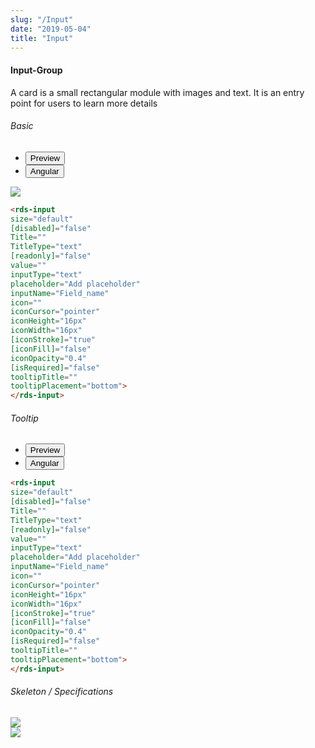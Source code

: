 ```yaml
---
slug: "/Input"
date: "2019-05-04"
title: "Input"
---
```


<!-- CSS only -->
<link href="https://cdn.jsdelivr.net/npm/bootstrap@5.1.3/dist/css/bootstrap.min.css" rel="stylesheet" integrity="sha384-1BmE4kWBq78iYhFldvKuhfTAU6auU8tT94WrHftjDbrCEXSU1oBoqyl2QvZ6jIW3" crossorigin="anonymous">
<link rel="stylesheet" href="../../../../../../../raaghu/src/assets/css/style-elements.css">
<link rel="stylesheet" href="../../../../../../../raaghu/src/assets/css/main.css">


#### Input-Group

<p class="">A card is a small rectangular module with images and text. It is an entry point for users to learn more details</p>

<section class="py-4">
    <h6>Basic</h6>
    <div class="py-3">
      <div class="cust-tabs">
        <ul class="nav nav-tabs" id="myTab" role="tablist">
          <li class="nav-item" role="presentation">
            <button class="nav-link active" id="PreviewBasic-tab" data-bs-toggle="tab" data-bs-target="#PreviewBasic" type="button" role="tab" aria-controls="PreviewBasic" aria-selected="true">Preview </button>
          </li>
          <li class="nav-item" role="presentation">
            <button class="nav-link" id="AngularBasic-tab" data-bs-toggle="tab" data-bs-target="#AngularBasic" type="button" role="tab" aria-controls="AngularBasic" aria-selec0ted="false"><i class="bi bi-code-slash" style="font-size:1.0rem"></i>Angular</button>
          </li>
        </ul>
      </div>
      <div class="tab-content card border" id="myTabContent">
        <div class="tab-pane fade show active" id="PreviewBasic" role="tabpanel" aria-labelledby="PreviewBasic-tab">
         <div class="contents bg-light p-5">
              <div class="row">
               <img src="/images/input-basic.png" class="img-thumbnail w-100">
              </div>
                       
  </div>
        </div>
        <div class="tab-pane fade show" id="AngularBasic" role="tabpanel" aria-labelledby="AngularBasic-tab">
          <div class="contents bg-code">
<div class="row m-0">

```html
<rds-input
size="default"
[disabled]="false"
Title=""
TitleType="text"
[readonly]="false"
value=""
inputType="text"
placeholder="Add placeholder"
inputName="Field_name"
icon=""
iconCursor="pointer"
iconHeight="16px"
iconWidth="16px"
[iconStroke]="true"
[iconFill]="false"
iconOpacity="0.4"
[isRequired]="false"
tooltipTitle=""
tooltipPlacement="bottom">
</rds-input>
```
</div>
</div>
  </div>
        </div>
      </div>
    </div>
  </section>


<!-- input with tooltip -->
<section class="py-4">
    <h6>Tooltip</h6>
    <div class="py-3">
      <div class="cust-tabs">
        <ul class="nav nav-tabs" id="myTab" role="tablist">
          <li class="nav-item" role="presentation">
            <button class="nav-link active" id="PreviewBasic-tab" data-bs-toggle="tab" data-bs-target="#Previewtooltip" type="button" role="tab" aria-controls="PreviewBasic" aria-selected="true">Preview </button>
          </li>
          <li class="nav-item" role="presentation">
            <button class="nav-link" id="AngularBasic-tab" data-bs-toggle="tab" data-bs-target="#Angulartooltip" type="button" role="tab" aria-controls="AngularBasic" aria-selec0ted="false"><i class="bi bi-code-slash" style="font-size:1.0rem"></i>Angular</button>
          </li>
        </ul>
      </div>
      <div class="tab-content card border" id="myTabContent">
        <div class="tab-pane fade show active" id="Previewtooltip" role="tabpanel" aria-labelledby="PreviewBasic-tab">
         <div class="contents bg-light p-5">
              <div class="row">
               <!-- <img src="/images/input-basic.png" class="img-thumbnail w-100"> -->
              </div>
                       
  </div>
        </div>
        <div class="tab-pane fade show" id="Angulartooltip" role="tabpanel" aria-labelledby="AngularBasic-tab">
          <div class="contents bg-code">
<div class="row m-0">

```html
<rds-input
size="default"
[disabled]="false"
Title=""
TitleType="text"
[readonly]="false"
value=""
inputType="text"
placeholder="Add placeholder"
inputName="Field_name"
icon=""
iconCursor="pointer"
iconHeight="16px"
iconWidth="16px"
[iconStroke]="true"
[iconFill]="false"
iconOpacity="0.4"
[isRequired]="false"
tooltipTitle=""
tooltipPlacement="bottom">
</rds-input>
```
</div>
</div>
  </div>
        </div>
      </div>
    </div>
  </section>




 
<section class="py-4">
                        <h6>
                           Skeleton / Specifications
                        </h6>
                        <div class="py-3">
                              <!-- Tab panes -->
                              <div class="card border p-5">
                                 <div class="row">
                                    <div class="col-md-6">
                                       <img src="https://portal.raaghu.io/images/components/_dropdown-list/img-1.png" class="img-fluid">
                                    </div>
                                    <div class="col-md-6 ">
                                       <img src="https://portal.raaghu.io/images/components/_dropdown-list/img-2.png" class="img-fluid">
                                    </div>
                                 </div>
                              </div>
                        </div>
                     </section>




<!-- JavaScript Bundle with Popper -->
<script src="https://cdn.jsdelivr.net/npm/bootstrap@5.1.3/dist/js/bootstrap.bundle.min.js" integrity="sha384-ka7Sk0Gln4gmtz2MlQnikT1wXgYsOg+OMhuP+IlRH9sENBO0LRn5q+8nbTov4+1p" crossorigin="anonymous"></script>
